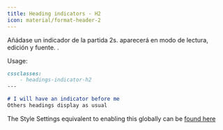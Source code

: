 ```yaml
---
title: Heading indicators - H2
icon: material/format-header-2
---
```


Añádase un indicador de la partida 2s. aparecerá en modo de lectura, edición y fuente.
.

Usage:
```md
cssclasses:
    - headings-indicator-h2
---

# I will have an indicator before me
Others headings display as usual
```

The Style Settings equivalent to enabling this globally can be [found here](。/。/Style-Settings/Editor/Typography/headings/index.md#for-heading-2)